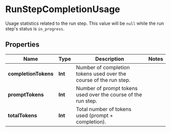 

# RunStepCompletionUsage

Usage statistics related to the run step. This value will be `null` while the run step's status is `in_progress`.

## Properties

Name | Type | Description | Notes
------------ | ------------- | ------------- | -------------
**completionTokens** | **Int** | Number of completion tokens used over the course of the run step. | 
**promptTokens** | **Int** | Number of prompt tokens used over the course of the run step. | 
**totalTokens** | **Int** | Total number of tokens used (prompt + completion). | 



